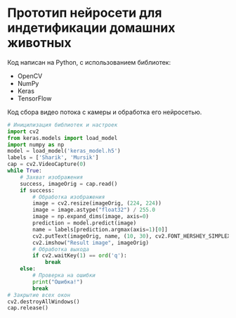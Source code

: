 # Прототип нейросети для индетификации домашних животных
Код написан на Python, с использованием библиотек:
  <ul>
    <li>OpenCV</li>
    <li>NumPy</li>
    <li>Keras</li>
    <li>TensorFlow</li>
  </ul>

Код сбора видео потока с камеры и обработка его нейросетью.
``` python
# Иницилизация библиотек и настроек
import cv2
from keras.models import load_model
import numpy as np
model = load_model('keras_model.h5')
labels = ['Sharik', 'Mursik']
cap = cv2.VideoCapture(0)
while True:
    # Захват изображения
    success, imageOrig = cap.read()
    if success:
        # Обработка изображения
        image = cv2.resize(imageOrig, (224, 224))
        image = image.astype("float32") / 255.0
        image = np.expand_dims(image, axis=0)
        prediction = model.predict(image)
        name = labels[prediction.argmax(axis=1)[0]]
        cv2.putText(imageOrig, name, (10, 30), cv2.FONT_HERSHEY_SIMPLEX, 1, (0, 0, 255), 1)
        cv2.imshow("Result image", imageOrig)
        # Обработка выхода
        if cv2.waitKey(1) == ord('q'):
            break
    else:
        # Проверка на ошибки
        print("Ошибка!")
        break
# Закрытие всех окон
cv2.destroyAllWindows()
cap.release()
```
